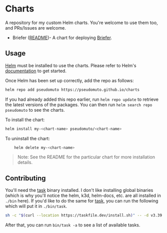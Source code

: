 # Charts

A repository for my custom Helm charts. You're welcome to use them too, and PRs/Issues are welcome.

* Briefer ([README](charts/briefer/README.md))- A chart for deploying [Briefer](https://briefer.cloud/).

## Usage

[Helm](https://helm.sh) must be installed to use the charts. Please refer to Helm's [documentation](https://helm.sh/docs) 
to get started.

Once Helm has been set up correctly, add the repo as follows:

```bash
helm repo add pseudomuto https://pseudomuto.github.io/charts
```

If you had already added this repo earlier, run `helm repo update` to retrieve
the latest versions of the packages.  You can then run `helm search repo
pseudomuto` to see the charts.

To install the <chart-name> chart:

```bash
helm install my-<chart-name> pseudomuto/<chart-name>
```

To uninstall the chart:

```bash
    helm delete my-<chart-name>
```

> Note: See the README for the particular chart for more installation details.

## Contributing

You'll need the [task] binary installed. I don't like installing global binaries (which is why you'll notice the helm,
k3d, helm-docs, etc. are all installed in `./bin` here). If you'd like to do the same for [task], you can run the
following which will put it in `./bin/task`.

```bash
sh -c "$(curl --location https://taskfile.dev/install.sh)" -- -d v3.39.2
```

After that, you can run `bin/task -a` to see a list of available tasks.

[task]: https://taskfile.dev/
